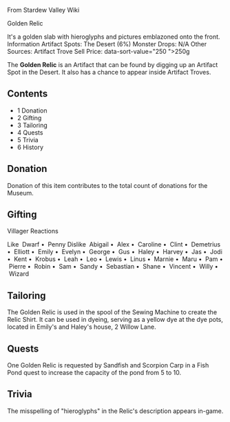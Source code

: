 From Stardew Valley Wiki

Golden Relic

It's a golden slab with hieroglyphs and pictures emblazoned onto the front. Information Artifact Spots: The Desert (6%) Monster Drops: N/A Other Sources: Artifact Trove Sell Price: data-sort-value="250 "&gt;250g

The **Golden Relic** is an Artifact that can be found by digging up an Artifact Spot in the Desert. It also has a chance to appear inside Artifact Troves.

## Contents

- 1 Donation
- 2 Gifting
- 3 Tailoring
- 4 Quests
- 5 Trivia
- 6 History

## Donation

Donation of this item contributes to the total count of donations for the Museum.

## Gifting

Villager Reactions

Like  Dwarf •  Penny Dislike  Abigail •  Alex •  Caroline •  Clint •  Demetrius •  Elliott •  Emily •  Evelyn •  George •  Gus •  Haley •  Harvey •  Jas •  Jodi •  Kent •  Krobus •  Leah •  Leo •  Lewis •  Linus •  Marnie •  Maru •  Pam •  Pierre •  Robin •  Sam •  Sandy •  Sebastian •  Shane •  Vincent •  Willy •  Wizard

## Tailoring

The Golden Relic is used in the spool of the Sewing Machine to create the Relic Shirt. It can be used in dyeing, serving as a yellow dye at the dye pots, located in Emily's and Haley's house, 2 Willow Lane.

## Quests

One Golden Relic is requested by Sandfish and Scorpion Carp in a Fish Pond quest to increase the capacity of the pond from 5 to 10.

## Trivia

The misspelling of "hieroglyphs" in the Relic's description appears in-game.